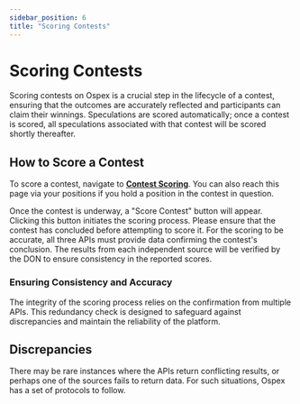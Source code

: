 ```yaml
---
sidebar_position: 6
title: "Scoring Contests"
---
```


# Scoring Contests

Scoring contests on Ospex is a crucial step in the lifecycle of a contest, ensuring that the outcomes are accurately reflected and participants can claim their winnings. Speculations are scored automatically; once a contest is scored, all speculations associated with that contest will be scored shortly thereafter.

## How to Score a Contest

To score a contest, navigate to [**Contest Scoring**](https://ospex.org/c/score). You can also reach this page via your positions if you hold a position in the contest in question.

Once the contest is underway, a "Score Contest" button will appear. Clicking this button initiates the scoring process. Please ensure that the contest has concluded before attempting to score it. For the scoring to be accurate, all three APIs must provide data confirming the contest's conclusion. The results from each independent source will be verified by the DON to ensure consistency in the reported scores.

### Ensuring Consistency and Accuracy

The integrity of the scoring process relies on the confirmation from multiple APIs. This redundancy check is designed to safeguard against discrepancies and maintain the reliability of the platform.

## Discrepancies

There may be rare instances where the APIs return conflicting results, or perhaps one of the sources fails to return data. For such situations, Ospex has a set of protocols to follow.
